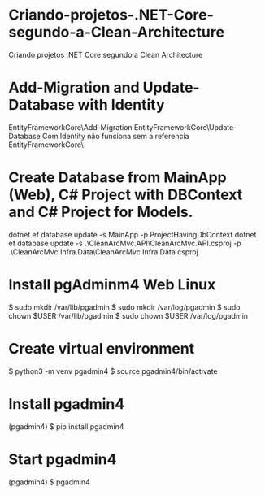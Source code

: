 # Criando-projetos-.NET-Core-segundo-a-Clean-Architecture

Criando projetos .NET Core segundo a Clean Architecture

# Add-Migration and Update-Database with Identity

EntityFrameworkCore\Add-Migration
EntityFrameworkCore\Update-Database
Com Identity não funciona sem a referencia EntityFrameworkCore\

# Create Database from MainApp (Web), C# Project with DBContext and C# Project for Models.

dotnet ef database update -s MainApp -p ProjectHavingDbContext
dotnet ef database update -s .\CleanArcMvc.API\CleanArcMvc.API.csproj -p .\CleanArcMvc.Infra.Data\CleanArcMvc.Infra.Data.csproj

# Install pgAdminm4 Web Linux
$ sudo mkdir /var/lib/pgadmin
$ sudo mkdir /var/log/pgadmin
$ sudo chown $USER /var/lib/pgadmin
$ sudo chown $USER /var/log/pgadmin

# Create virtual environment
$ python3 -m venv pgadmin4
$ source pgadmin4/bin/activate

# Install pgadmin4
(pgadmin4) $ pip install pgadmin4

# Start pgadmin4
(pgadmin4) $ pgadmin4
